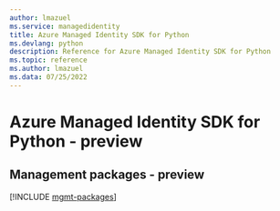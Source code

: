 ```yaml
---
author: lmazuel
ms.service: managedidentity
title: Azure Managed Identity SDK for Python
ms.devlang: python
description: Reference for Azure Managed Identity SDK for Python
ms.topic: reference
ms.author: lmazuel
ms.data: 07/25/2022
---
```

# Azure Managed Identity SDK for Python - preview

## Management packages - preview
[!INCLUDE [mgmt-packages](managed-identity-mgmt-index.md)]